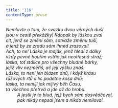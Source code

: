 ```yaml
---
title: '116'
contentType: prose
---
```


_Nemluvte o tom, že svazku dvou věrných duší  
jsou v cestě překážky! Kdopak by láskou zval  
cit, jenž se změní sám, sotvaže změnu tuší,  
a jenž by za zradu sám ihned zrazoval!  
Ach, to ne! Láska je maják, jenž hledí z dálky  
vždy pevně bouřím vstříc jak neotřesná stráž;  
láska, toť stálice pro všechny bludné bárky,  
jejíž vliv nezměříš, ač její výšku znáš.  
Láska, to není jen blázen dnů, i když krásu  
růžových rtů a líc podetne kosa dnů;  
láska, ta nemíjí jak míjivý běh Času,  
ta všechno přetrvá a jde až do hrobu.  
         A jestli je to blud, jejž bych sám dosvědčoval,  
         pak nikdy nepsal jsem a nikdo nemiloval._
